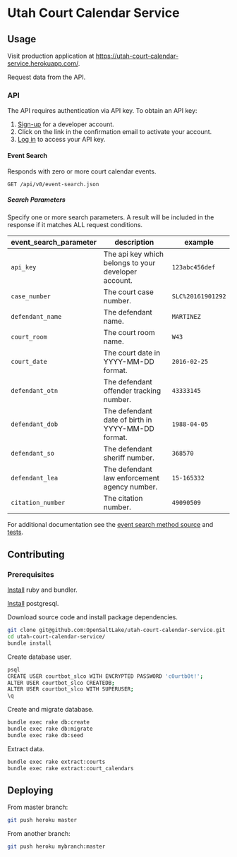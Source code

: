 # Utah Court Calendar Service

## Usage

Visit production application at https://utah-court-calendar-service.herokuapp.com/.

Request data from the API.

### API

The API requires authentication via API key. To obtain an API key:

 1. [Sign-up](https://utah-court-calendar-service.herokuapp.com/developer_accounts/sign_up) for a developer account.
 2. Click on the link in the confirmation email to activate your account.
 3. [Log in](https://utah-court-calendar-service.herokuapp.com/developer_accounts/sign_in) to access your API key.

#### Event Search

Responds with zero or more court calendar events.

`GET /api/v0/event-search.json`

##### Search Parameters

Specify one or more search parameters. A result will be included in the response if it matches ALL request conditions.

event_search_parameter | description | example
--- | --- | ---
`api_key` | The api key which belongs to your developer account. | `123abc456def`
`case_number` | The court case number. | `SLC%20161901292`
`defendant_name` | The defendant name. | `MARTINEZ`
`court_room` | The court room name. | `W43`
`court_date` | The court date in YYYY-MM-DD format. | `2016-02-25`
`defendant_otn` | The defendant offender tracking number. | `43333145`
`defendant_dob` | The defendant date of birth in YYYY-MM-DD format. | `1988-04-05`
`defendant_so` | The defendant sheriff number. | `368570`
`defendant_lea` | The defendant law enforcement agency number. | `15-165332`
`citation_number` | The citation number. | `49090509`

For additional documentation see the [event search method source](/app/controllers/api/v0/api_controller.rb) and [tests](/spec/controllers/api/v0/api_controller_spec.rb).

## Contributing

### Prerequisites

[Install](http://data-creative.info/process-documentation/2015/07/18/how-to-set-up-a-mac-development-environment.html#ruby) ruby and bundler.

[Install](http://data-creative.info/process-documentation/2015/07/18/how-to-set-up-a-mac-development-environment.html#postgresql) postgresql.

Download source code and install package dependencies.

```` sh
git clone git@github.com:OpenSaltLake/utah-court-calendar-service.git
cd utah-court-calendar-service/
bundle install
````

Create database user.

```` sh
psql
CREATE USER courtbot_slco WITH ENCRYPTED PASSWORD 'c0urtb0t!';
ALTER USER courtbot_slco CREATEDB;
ALTER USER courtbot_slco WITH SUPERUSER;
\q
````

Create and migrate database.

```` sh
bundle exec rake db:create
bundle exec rake db:migrate
bundle exec rake db:seed
````

Extract data.

```` sh
bundle exec rake extract:courts
bundle exec rake extract:court_calendars
````

## Deploying

From master branch:

```` sh
git push heroku master
````

From another branch:

```` sh
git push heroku mybranch:master
````
